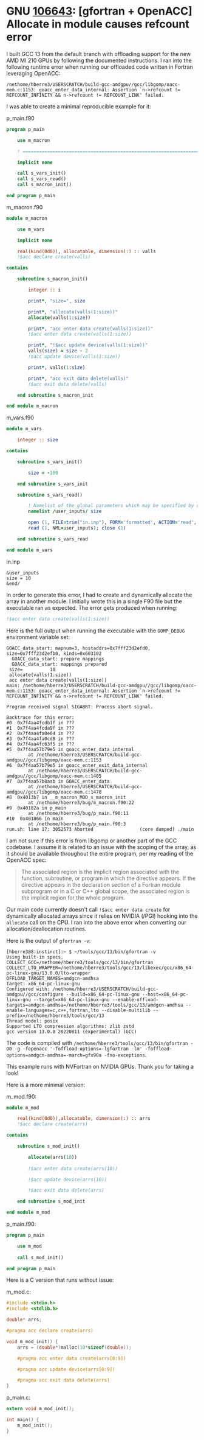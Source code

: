 # GNU [106643](https://gcc.gnu.org/bugzilla/show_bug.cgi?id=106643): [gfortran + OpenACC] Allocate in module causes refcount error

I built GCC 13 from the default branch with offloading support for the new AMD MI 210 GPUs by following the documented instructions. I ran into the following runtime error when running our offloaded code written in Fortran leveraging OpenACC:

```console
/nethome/hberre3/USERSCRATCH/build-gcc-amdgpu//gcc/libgomp/oacc-mem.c:1153: goacc_enter_data_internal: Assertion `n->refcount != REFCOUNT_INFINITY && n->refcount != REFCOUNT_LINK' failed.
```

I was able to create a minimal reproducible example for it:

p_main.f90
```f90
program p_main

    use m_macron

    ! ==========================================================================

    implicit none

    call s_vars_init()
    call s_vars_read()
    call s_macron_init()

end program p_main
```

m_macron.f90
```f90
module m_macron

    use m_vars

    implicit none

    real(kind(0d0)), allocatable, dimension(:) :: valls
    !$acc declare create(valls)

contains

    subroutine s_macron_init()

        integer :: i

        print*, "size=", size

        print*, "allocate(valls(1:size))"
        allocate(valls(1:size))

        print*, "acc enter data create(valls(1:size))"
        !$acc enter data create(valls(1:size))

        print*, "!$acc update device(valls(1:size))"
        valls(size) = size - 2
        !$acc update device(valls(1:size))

        print*, valls(1:size)

        print*, "acc exit data delete(valls)"
        !$acc exit data delete(valls)

    end subroutine s_macron_init

end module m_macron
```

m_vars.f90
```f90
module m_vars

    integer :: size

contains

    subroutine s_vars_init()

        size = -100

    end subroutine s_vars_init

    subroutine s_vars_read()

        ! Namelist of the global parameters which may be specified by user
        namelist /user_inputs/ size

        open (1, FILE=trim("in.inp"), FORM='formatted', ACTION='read', STATUS='old')
        read (1, NML=user_inputs); close (1)

    end subroutine s_vars_read

end module m_vars
```

in.inp
```
&user_inputs
size = 10
&end/
```

In order to generate this error, I had to create and dynamically allocate the array in another module. I initially wrote this in a single F90 file but the executable ran as expected. The error gets produced when running:
```f90
!$acc enter data create(valls(1:size))
```

Here is the full output when running the executable with the `GOMP_DEBUG` environment variable set:
```console
GOACC_data_start: mapnum=3, hostaddrs=0x7fff23d2efd0, size=0x7fff23d2efb0, kinds=0x603102
  GOACC_data_start: prepare mappings
  GOACC_data_start: mappings prepared
 size=          10
 allocate(valls(1:size))
 acc enter data create(valls(1:size))
main: /nethome/hberre3/USERSCRATCH/build-gcc-amdgpu//gcc/libgomp/oacc-mem.c:1153: goacc_enter_data_internal: Assertion `n->refcount != REFCOUNT_INFINITY && n->refcount != REFCOUNT_LINK' failed.

Program received signal SIGABRT: Process abort signal.

Backtrace for this error:
#0  0x7f4aa4fcdb1f in ???
#1  0x7f4aa4fcda9f in ???
#2  0x7f4aa4fa0e04 in ???
#3  0x7f4aa4fa0cd8 in ???
#4  0x7f4aa4fc63f5 in ???
#5  0x7f4aa57b79e5 in goacc_enter_data_internal
        at /nethome/hberre3/USERSCRATCH/build-gcc-amdgpu//gcc/libgomp/oacc-mem.c:1153
#6  0x7f4aa57b79e5 in goacc_enter_exit_data_internal
        at /nethome/hberre3/USERSCRATCH/build-gcc-amdgpu//gcc/libgomp/oacc-mem.c:1405
#7  0x7f4aa57b8aab in GOACC_enter_data
        at /nethome/hberre3/USERSCRATCH/build-gcc-amdgpu//gcc/libgomp/oacc-mem.c:1478
#8  0x4013b7 in __m_macron_MOD_s_macron_init
        at /nethome/hberre3/bug/m_macron.f90:22
#9  0x40182a in p_main
        at /nethome/hberre3/bug/p_main.f90:11
#10  0x401866 in main
        at /nethome/hberre3/bug/p_main.f90:3
run.sh: line 17: 3052573 Aborted                 (core dumped) ./main
```

I am not sure if this error is from libgomp or another part of the GCC codebase. I assume it is related to an issue with the scoping of the array, as it should be available throughout the entire program, per my reading of the OpenACC spec:

> The associated region is the implicit region associated with the function, subroutine, or program in which the directive appears. If the directive appears in the declaration section of a Fortran module subprogram or in a C or C++ global scope, the associated region is the implicit region for the whole program. 

Our main code currently doesn't call `!$acc enter data create` for dynamically allocated arrays since it relies on NVIDIA (/PGI) hooking into the `allocate` call on the CPU. I ran into the above error when converting our allocation/deallocation routines.

Here is the output of `gfortran -v`:
```console
[hberre3@8:instinct]:~ $ ~/tools/gcc/13/bin/gfortran -v
Using built-in specs.
COLLECT_GCC=/nethome/hberre3/tools/gcc/13/bin/gfortran
COLLECT_LTO_WRAPPER=/nethome/hberre3/tools/gcc/13/libexec/gcc/x86_64-pc-linux-gnu/13.0.0/lto-wrapper
OFFLOAD_TARGET_NAMES=amdgcn-amdhsa
Target: x86_64-pc-linux-gnu
Configured with: /nethome/hberre3/USERSCRATCH/build-gcc-amdgpu//gcc/configure --build=x86_64-pc-linux-gnu --host=x86_64-pc-linux-gnu --target=x86_64-pc-linux-gnu --enable-offload-targets=amdgcn-amdhsa=/nethome/hberre3/tools/gcc/13/amdgcn-amdhsa --enable-languages=c,c++,fortran,lto --disable-multilib --prefix=/nethome/hberre3/tools/gcc/13
Thread model: posix
Supported LTO compression algorithms: zlib zstd
gcc version 13.0.0 20220811 (experimental) (GCC)
```

The code is compiled with `/nethome/hberre3/tools/gcc/13/bin/gfortran -O0 -g -fopenacc '-foffload-options=-lgfortran -lm' -foffload-options=amdgcn-amdhsa=-march=gfx90a -fno-exceptions`.

This example runs with NVFortran on NVIDIA GPUs. Thank you for taking a look!

Here is a more minimal version:

m_mod.f90:
```f90
module m_mod

    real(kind(0d0)),allocatable, dimension(:) :: arrs
    !$acc declare create(arrs)

contains

    subroutine s_mod_init()

        allocate(arrs(10))
        
        !$acc enter data create(arrs(10))

        !$acc update device(arrs(10))

        !$acc exit data delete(arrs)

    end subroutine s_mod_init

end module m_mod
```


p_main.f90:
```f90
program p_main

    use m_mod
    
    call s_mod_init()

end program p_main
```

Here is a C version that runs without issue:

m_mod.c:
```c
#include <stdio.h>
#include <stdlib.h>

double* arrs;

#pragma acc declare create(arrs)

void m_mod_init() {
    arrs = (double*)malloc(10*sizeof(double));

    #pragma acc enter data create(arrs[0:9])

    #pragma acc update device(arrs[0:9])

    #pragma acc exit data delete(arrs)
}
```

p_main.c:
```c
extern void m_mod_init();

int main() {
    m_mod_init(); 
}
```
